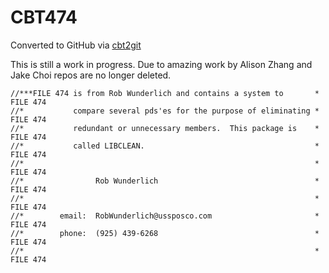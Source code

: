 # CBT474
Converted to GitHub via [cbt2git](https://github.com/wizardofzos/cbt2git)

This is still a work in progress. 
Due to amazing work by Alison Zhang and Jake Choi repos are no longer deleted.

```
//***FILE 474 is from Rob Wunderlich and contains a system to       *   FILE 474
//*           compare several pds'es for the purpose of eliminating *   FILE 474
//*           redundant or unnecessary members.  This package is    *   FILE 474
//*           called LIBCLEAN.                                      *   FILE 474
//*                                                                 *   FILE 474
//*                Rob Wunderlich                                   *   FILE 474
//*                                                                 *   FILE 474
//*        email:  RobWunderlich@ussposco.com                       *   FILE 474
//*        phone:  (925) 439-6268                                   *   FILE 474
//*                                                                 *   FILE 474
```
